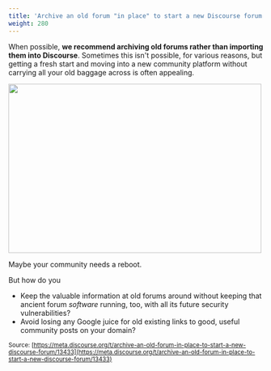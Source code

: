 ```yaml
---
title: 'Archive an old forum "in place" to start a new Discourse forum'
weight: 280
---
```


When possible, **we recommend archiving old forums rather than importing them into Discourse**. Sometimes this isn't possible, for various reasons, but getting a fresh start and moving into a new community platform without carrying all your old baggage across is often appealing. 

<img src="//discourse-meta.s3-us-west-1.amazonaws.com/original/2X/7/71ca8a63c7756526e189d5bd90c85521f393f126.jpg" width="500" height="334"> 

Maybe your community needs a reboot.

But how do you 

- Keep the valuable information at old forums around without keeping that ancient forum *software* running, too, with all its future security vulnerabilities? 
- Avoid losing any Google juice for old existing links to good, useful community posts on your domain?

<small class="documentation-source">Source: [https://meta.discourse.org/t/archive-an-old-forum-in-place-to-start-a-new-discourse-forum/13433](https://meta.discourse.org/t/archive-an-old-forum-in-place-to-start-a-new-discourse-forum/13433)</small>
